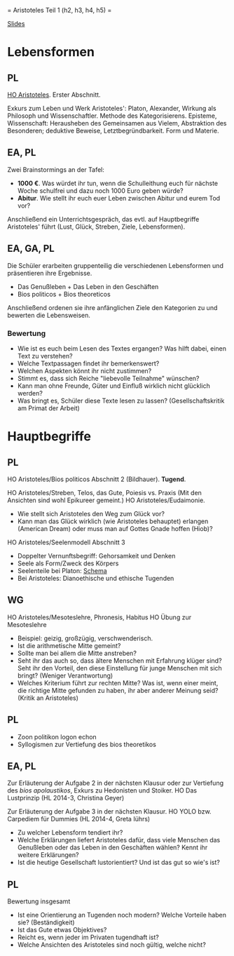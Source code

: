 = Aristoteles Teil 1 (h2, h3, h4, h5) =

[Slides](http://xcosx.de/mgb/keineph-slides/ethik-slides/Aristoteles.html)

# Lebensformen

<!-- Es wäre gut, hier einen Energizer zu haben, der die Arbeit als Tugend in den Fokus rückt. -->

## PL

[HO Aristoteles](Handouts/HO_Aristoteles.md). Erster Abschnitt.

Exkurs zum Leben und Werk Aristoteles': Platon, Alexander, Wirkung als Philosoph und Wissenschaftler. Methode des Kategorisierens. Episteme, Wissenschaft: Herausheben des Gemeinsamen aus Vielem, Abstraktion des Besonderen; deduktive Beweise, Letztbegründbarkeit. Form und Materie.

## EA, PL

Zwei Brainstormings an der Tafel:

- **1000 €**. Was würdet ihr tun, wenn die Schulleithung euch für nächste Woche schulfrei und dazu noch 1000 Euro geben würde?
- **Abitur**. Wie stellt ihr euch euer Leben zwischen Abitur und eurem Tod vor?

Anschließend ein Unterrichtsgespräch, das evtl. auf Hauptbegriffe Aristoteles' führt (Lust, Glück, Streben, Ziele, Lebensformen).

## EA, GA, PL

Die Schüler erarbeiten gruppenteilig die verschiedenen Lebensformen und präsentieren ihre Ergebnisse.

- Das Genußleben + Das Leben in den Geschäften
- Bios politicos + Bios theoreticos

Anschließend ordenen sie ihre anfänglichen Ziele den Kategorien zu und bewerten die Lebensweisen.

### Bewertung

- Wie ist es euch beim Lesen des Textes ergangen? Was hilft dabei, einen Text zu verstehen?
- Welche Textpassagen findet ihr bemerkenswert?
- Welchen Aspekten könnt ihr nicht zustimmen?
- Stimmt es, dass sich Reiche "liebevolle Teilnahme" wünschen?
- Kann man ohne Freunde, Güter und Einfluß wirklich nicht glücklich werden?
- Was bringt es, Schüler diese Texte lesen zu lassen? (Gesellschaftskritik am Primat der Arbeit)


# Hauptbegriffe

## PL

HO Aristoteles/Bios politicos Abschnitt 2 (Bildhauer). **Tugend**.

HO Aristoteles/Streben, Telos, das Gute, Poiesis vs. Praxis
(Mit den Ansichten sind wohl Epikureer gemeint.)
HO Aristoteles/Eudaimonie.

- Wie stellt sich Aristoteles den Weg zum Glück vor?
- Kann man das Glück wirklich (wie Aristoteles behauptet) erlangen (American Dream) oder muss man auf Gottes Gnade hoffen (Hiob)?

HO Aristoteles/Seelenmodell Abschnitt 3
* Doppelter Vernunftsbegriff: Gehorsamkeit und Denken
* Seele als Form/Zweck des Körpers
* Seelenteile bei Platon: [Schema](http://philosophie.jankube.de/platon1.jpg)
* Bei Aristoteles: Dianoethische und ethische Tugenden

## WG
HO Aristoteles/Mesoteslehre, Phronesis, Habitus
HO Übung zur Mesoteslehre

* Beispiel: geizig, großzügig, verschwenderisch.
* Ist die arithmetische Mitte gemeint?
* Sollte man bei allem die Mitte anstreben?
* Seht ihr das auch so, dass ältere Menschen mit Erfahrung klüger sind? Seht ihr den Vorteil, den diese Einstellung für junge Menschen mit sich bringt? (Weniger Verantwortung)
* Welches Kriterium führt zur rechten Mitte? Was ist, wenn einer meint, die richtige Mitte gefunden zu haben, ihr aber anderer Meinung seid? (Kritik an Aristoteles)

## PL
* Zoon politikon logon echon
* Syllogismen zur Vertiefung des bios theoretikos

## EA, PL
Zur Erläuterung der Aufgabe 2 in der nächsten Klausur oder zur Vertiefung des *bios apolaustikos*, Exkurs zu Hedonisten und Stoiker.
HO Das Lustprinzip (HL 2014-3, Christina Geyer)

Zur Erläuterung der Aufgabe 3 in der nächsten Klausur.
HO YOLO bzw. Carpediem für Dummies (HL 2014-4, Greta Iührs)

- Zu welcher Lebensform tendiert ihr?
- Welche Erklärungen liefert Aristoteles dafür, dass viele Menschen das Genußleben oder das Leben in den Geschäften wählen? Kennt ihr weitere Erklärungen?
- Ist die heutige Gesellschaft lustorientiert? Und ist das gut so wie's ist?

## PL
Bewertung insgesamt

- Ist eine Orientierung an Tugenden noch modern? Welche Vorteile haben sie? (Beständigkeit)
- Ist das Gute etwas Objektives?
- Reicht es, wenn jeder im Privaten tugendhaft ist?
- Welche Ansichten des Aristoteles sind noch gültig, welche nicht?



<!-- # Übergänge zu anderen Philosophen Tabula rasa => Determinismus & Freiheit, IQ-Tests Staatssysteme => Hobbes Evtl. besser in der ersten Stunde die erste Lebensform + HO Lustprinzip + HO YOLO. Lehrplan ========== Eudaimonie Telos Tugend Ethische und dianoethische Tugenden (charakterliche und intellektuelle Tugenden) Phronesis Logos zoon politikon logon echon (Vernunft, Sprache) Lebensformen Seelenlehre Mesoteslehre Vgl. mit Stoa Anwendung: Alltag, Medizin, Ökologie Grenzen der Tugendethik (Menschenbild) Ich === Syllogismen --------------------------- Lebensformen bios apolaustikos, Hedonismus, Epikureeismus, Stoa (Yolo, Carpediem) bios chrematistes, theoretikos, politikos Charaktertugenden und phronesis: Def. Tugend, mesotes, hexeis (durch Gewöhnung und Erziehung: Lob und Tadel, Vorbild und Nachahmung) + Klugheit (Klugheit zwischen Gerissenheit und Einfalt, die sich an Tugenden hält. Konkretisiert durch Analyse und Handeln was der Charakter beschließt) Polis und Anthropologie: zoon politikon, Verpflichtung auf das Gemeinwohl, vernünftige Verständigung, zoon logon echon + Syllogismen, Tabula rasa => Determinismus & Freiheit, IQ-Tests Staatssysteme => Hobbes bios politikos (moralisch-politisches Leben): normative Ethik, gehorchende Vernunft (= Kritik) gemäß den Charaktertugenden. + Freundschaft um ihrer selbst willen + Phronesis Wissenschaftlich-philosophisches Leben (bios theoretikos), wesentliche Vernunft, hier ist Unabhängigkeit und praxis/Sichselbstgenugsein. Würdigung: Ablehnung des Kriteriums der gesellschaftlichen Relevanz. Provokation für Philosophie/Akademien, der Philosoph als apolitisch, im (verbundenbleibenden) Überschreiten ist er am meisten Mensch. -->
